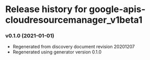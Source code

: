 # Release history for google-apis-cloudresourcemanager_v1beta1

### v0.1.0 (2021-01-01)

* Regenerated from discovery document revision 20201207
* Regenerated using generator version 0.1.0

